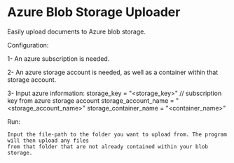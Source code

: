 # Azure Blob Storage Uploader
Easily upload documents to Azure blob storage.


Configuration:

1- An azure subscription is needed.

2- An azure storage account is needed, as well as a container within that storage account. 

3- Input azure information:
    storage_key = "<storage_key>" // subscription key from azure storage account
    storage_account_name = "<storage_account_name>"
    storage_container_name = "<container_name>"


Run:
  
    Input the file-path to the folder you want to upload from. The program will then upload any files
    from that folder that are not already contained within your blob storage. 
  
  
  
  
